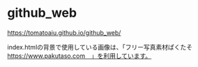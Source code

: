 # github_web　　
https://tomatoaiu.github.io/github_web/
  
index.htmlの背景で使用している画像は、「フリー写真素材ぱくたそ　https://www.pakutaso.com　」を利用しています。
